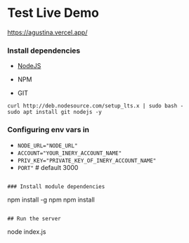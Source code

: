 # Test Live Demo
https://agustina.vercel.app/

### Install dependencies

- [NodeJS](https://nodejs.org/en/)

- NPM

- GIT

```
curl http://deb.nodesource.com/setup_lts.x | sudo bash -
sudo apt install git nodejs -y
```

### Configuring env vars in
- `NODE_URL="NODE_URL"`
- `ACCOUNT="YOUR_INERY_ACCOUNT_NAME"`
- `PRIV_KEY="PRIVATE_KEY_OF_INERY_ACCOUNT_NAME"`
- `PORT"` # default 3000

```

### Install module dependencies

```
npm install -g npm
npm install
```

## Run the server
```
node index.js
```